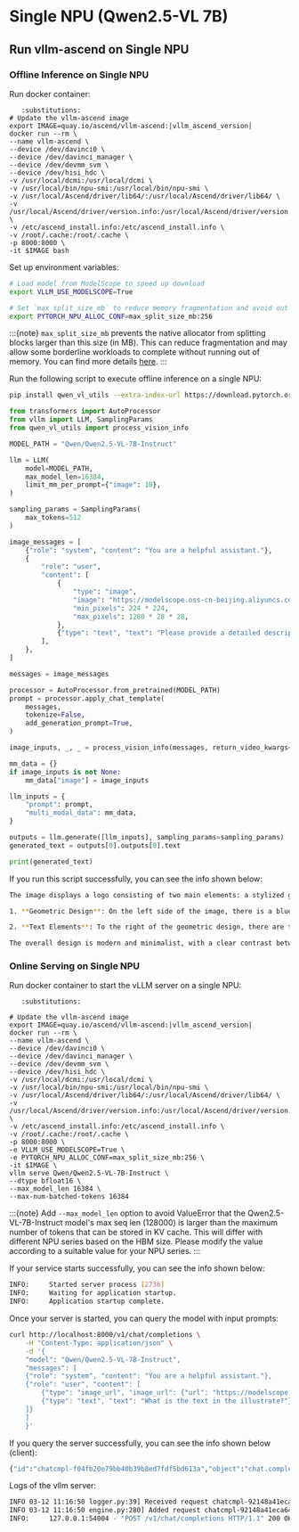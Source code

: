 # Single NPU (Qwen2.5-VL 7B)

## Run vllm-ascend on Single NPU

### Offline Inference on Single NPU

Run docker container:

```{code-block} bash
   :substitutions:
# Update the vllm-ascend image
export IMAGE=quay.io/ascend/vllm-ascend:|vllm_ascend_version|
docker run --rm \
--name vllm-ascend \
--device /dev/davinci0 \
--device /dev/davinci_manager \
--device /dev/devmm_svm \
--device /dev/hisi_hdc \
-v /usr/local/dcmi:/usr/local/dcmi \
-v /usr/local/bin/npu-smi:/usr/local/bin/npu-smi \
-v /usr/local/Ascend/driver/lib64/:/usr/local/Ascend/driver/lib64/ \
-v /usr/local/Ascend/driver/version.info:/usr/local/Ascend/driver/version.info \
-v /etc/ascend_install.info:/etc/ascend_install.info \
-v /root/.cache:/root/.cache \
-p 8000:8000 \
-it $IMAGE bash
```

Set up environment variables:

```bash
# Load model from ModelScope to speed up download
export VLLM_USE_MODELSCOPE=True

# Set `max_split_size_mb` to reduce memory fragmentation and avoid out of memory
export PYTORCH_NPU_ALLOC_CONF=max_split_size_mb:256
```

:::{note}
`max_split_size_mb` prevents the native allocator from splitting blocks larger than this size (in MB). This can reduce fragmentation and may allow some borderline workloads to complete without running out of memory. You can find more details [<u>here</u>](https://www.hiascend.com/document/detail/zh/CANNCommunityEdition/800alpha003/apiref/envref/envref_07_0061.html).
:::

Run the following script to execute offline inference on a single NPU:

```bash
pip install qwen_vl_utils --extra-index-url https://download.pytorch.org/whl/cpu/
```

```python
from transformers import AutoProcessor
from vllm import LLM, SamplingParams
from qwen_vl_utils import process_vision_info

MODEL_PATH = "Qwen/Qwen2.5-VL-7B-Instruct"

llm = LLM(
    model=MODEL_PATH,
    max_model_len=16384,
    limit_mm_per_prompt={"image": 10},
)

sampling_params = SamplingParams(
    max_tokens=512
)

image_messages = [
    {"role": "system", "content": "You are a helpful assistant."},
    {
        "role": "user",
        "content": [
            {
                "type": "image",
                "image": "https://modelscope.oss-cn-beijing.aliyuncs.com/resource/qwen.png",
                "min_pixels": 224 * 224,
                "max_pixels": 1280 * 28 * 28,
            },
            {"type": "text", "text": "Please provide a detailed description of this image"},
        ],
    },
]

messages = image_messages

processor = AutoProcessor.from_pretrained(MODEL_PATH)
prompt = processor.apply_chat_template(
    messages,
    tokenize=False,
    add_generation_prompt=True,
)

image_inputs, _, _ = process_vision_info(messages, return_video_kwargs=True)

mm_data = {}
if image_inputs is not None:
    mm_data["image"] = image_inputs

llm_inputs = {
    "prompt": prompt,
    "multi_modal_data": mm_data,
}

outputs = llm.generate([llm_inputs], sampling_params=sampling_params)
generated_text = outputs[0].outputs[0].text

print(generated_text)
```

If you run this script successfully, you can see the info shown below:

```bash
The image displays a logo consisting of two main elements: a stylized geometric design and a pair of text elements.

1. **Geometric Design**: On the left side of the image, there is a blue geometric design that appears to be made up of interconnected shapes. These shapes resemble a network or a complex polygonal structure, possibly hinting at a technological or interconnected theme. The design is monochromatic and uses only blue as its color, which could be indicative of a specific brand or company.

2. **Text Elements**: To the right of the geometric design, there are two lines of text. The first line reads "TONGYI" in a sans-serif font, with the "YI" part possibly being capitalized. The second line reads "Qwen" in a similar sans-serif font, but in a smaller size.

The overall design is modern and minimalist, with a clear contrast between the geometric and textual elements. The use of blue for the geometric design could suggest themes of technology, connectivity, or innovation, which are common associations with the color blue in branding. The simplicity of the design makes it easily recognizable and memorable.
```

### Online Serving on Single NPU

Run docker container to start the vLLM server on a single NPU:

```{code-block} bash
   :substitutions:

# Update the vllm-ascend image
export IMAGE=quay.io/ascend/vllm-ascend:|vllm_ascend_version|
docker run --rm \
--name vllm-ascend \
--device /dev/davinci0 \
--device /dev/davinci_manager \
--device /dev/devmm_svm \
--device /dev/hisi_hdc \
-v /usr/local/dcmi:/usr/local/dcmi \
-v /usr/local/bin/npu-smi:/usr/local/bin/npu-smi \
-v /usr/local/Ascend/driver/lib64/:/usr/local/Ascend/driver/lib64/ \
-v /usr/local/Ascend/driver/version.info:/usr/local/Ascend/driver/version.info \
-v /etc/ascend_install.info:/etc/ascend_install.info \
-v /root/.cache:/root/.cache \
-p 8000:8000 \
-e VLLM_USE_MODELSCOPE=True \
-e PYTORCH_NPU_ALLOC_CONF=max_split_size_mb:256 \
-it $IMAGE \
vllm serve Qwen/Qwen2.5-VL-7B-Instruct \
--dtype bfloat16 \
--max_model_len 16384 \
--max-num-batched-tokens 16384 
```

:::{note}
Add `--max_model_len` option to avoid ValueError that the Qwen2.5-VL-7B-Instruct model's max seq len (128000) is larger than the maximum number of tokens that can be stored in KV cache. This will differ with different NPU series based on the HBM size. Please modify the value according to a suitable value for your NPU series.
:::

If your service starts successfully, you can see the info shown below:

```bash
INFO:     Started server process [2736]
INFO:     Waiting for application startup.
INFO:     Application startup complete.
```

Once your server is started, you can query the model with input prompts:

```bash
curl http://localhost:8000/v1/chat/completions \
    -H "Content-Type: application/json" \
    -d '{
    "model": "Qwen/Qwen2.5-VL-7B-Instruct",
    "messages": [
    {"role": "system", "content": "You are a helpful assistant."},
    {"role": "user", "content": [
        {"type": "image_url", "image_url": {"url": "https://modelscope.oss-cn-beijing.aliyuncs.com/resource/qwen.png"}},
        {"type": "text", "text": "What is the text in the illustrate?"}
    ]}
    ]
    }'
```

If you query the server successfully, you can see the info shown below (client):

```bash
{"id":"chatcmpl-f04fb20e79bb40b39b8ed7fdf5bd613a","object":"chat.completion","created":1741749149,"model":"Qwen/Qwen2.5-VL-7B-Instruct","choices":[{"index":0,"message":{"role":"assistant","reasoning_content":null,"content":"The text in the illustration reads \"TONGYI Qwen.\"","tool_calls":[]},"logprobs":null,"finish_reason":"stop","stop_reason":null}],"usage":{"prompt_tokens":74,"total_tokens":89,"completion_tokens":15,"prompt_tokens_details":null},"prompt_logprobs":null}
```

Logs of the vllm server:

```bash
INFO 03-12 11:16:50 logger.py:39] Received request chatcmpl-92148a41eca64b6d82d3d7cfa5723aeb: prompt: '<|im_start|>system\nYou are a helpful assistant.<|im_end|>\n<|im_start|>user\n<|vision_start|><|image_pad|><|vision_end|>\nWhat is the text in the illustrate?<|im_end|>\n<|im_start|>assistant\n', params: SamplingParams(n=1, presence_penalty=0.0, frequency_penalty=0.0, repetition_penalty=1.0, temperature=1.0, top_p=1.0, top_k=-1, min_p=0.0, seed=None, stop=[], stop_token_ids=[], bad_words=[], include_stop_str_in_output=False, ignore_eos=False, max_tokens=16353, min_tokens=0, logprobs=None, prompt_logprobs=None, skip_special_tokens=True, spaces_between_special_tokens=True, truncate_prompt_tokens=None, guided_decoding=None), prompt_token_ids: None, lora_request: None, prompt_adapter_request: None.
INFO 03-12 11:16:50 engine.py:280] Added request chatcmpl-92148a41eca64b6d82d3d7cfa5723aeb.
INFO:     127.0.0.1:54004 - "POST /v1/chat/completions HTTP/1.1" 200 OK
```
